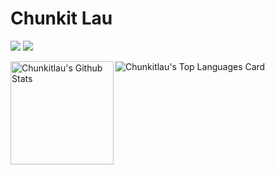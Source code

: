 # Chunkit Lau

[![](https://img.shields.io/badge/-Chunkit%20Lau's%20Homepage-blue?logo=internetexplorer&style=flat-square)](https://chunkitlau.github.io/)
[![](https://img.shields.io/badge/-chunkitlaucont%40outlook.com-blue?logo=microsoftoutlook&style=flat-square)](mailto:chunkitlaucont@outlook.com)

<img align="left" height="165" src="https://github-readme-stats.vercel.app/api?username=chunkitlau&show_icons=true&locale=en" alt="Chunkitlau's Github Stats" />

<img align="center" src="https://github-readme-stats.vercel.app/api/top-langs?username=chunkitlau&show_icons=true&locale=en&layout=compact" alt="Chunkitlau's Top Languages Card" />

